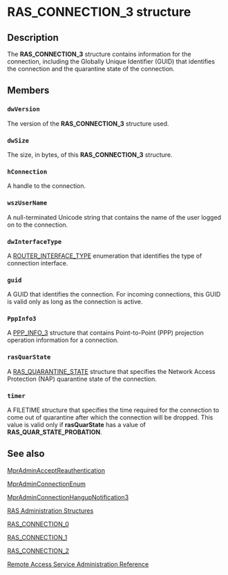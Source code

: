 # RAS_CONNECTION_3 structure

## Description

The
**RAS_CONNECTION_3** structure contains information for the connection, including the Globally Unique Identifier (GUID) that identifies the connection and the quarantine state of the connection.

## Members

### `dwVersion`

The version of the **RAS_CONNECTION_3** structure used.

### `dwSize`

The size, in bytes, of this **RAS_CONNECTION_3** structure.

### `hConnection`

A handle to the connection.

### `wszUserName`

A null-terminated Unicode string that contains the name of the user logged on to the connection.

### `dwInterfaceType`

A [ROUTER_INTERFACE_TYPE](https://learn.microsoft.com/windows/desktop/api/mprapi/ne-mprapi-router_interface_type) enumeration that identifies the type of connection interface.

### `guid`

A GUID that identifies the connection. For incoming connections, this GUID is valid only as long as the connection is active.

### `PppInfo3`

A
[PPP_INFO_3](https://learn.microsoft.com/windows/desktop/api/mprapi/ns-mprapi-ppp_info_3) structure that contains Point-to-Point (PPP) projection operation information for a connection.

### `rasQuarState`

A [RAS_QUARANTINE_STATE](https://learn.microsoft.com/windows/desktop/api/mprapi/ne-mprapi-ras_quarantine_state) structure that specifies the Network Access Protection (NAP) quarantine state of the connection.

### `timer`

A FILETIME structure that specifies the time required for the connection to come out of quarantine after which the connection will be dropped. This value is valid only if **rasQuarState** has a value of **RAS_QUAR_STATE_PROBATION**.

## See also

[MprAdminAcceptReauthentication](https://learn.microsoft.com/windows/desktop/api/mprapi/nf-mprapi-mpradminacceptreauthentication)

[MprAdminConnectionEnum](https://learn.microsoft.com/windows/desktop/api/mprapi/nf-mprapi-mpradminconnectionenum)

[MprAdminConnectionHangupNotification3](https://learn.microsoft.com/windows/desktop/api/mprapi/nf-mprapi-mpradminconnectionhangupnotification3)

[RAS Administration Structures](https://learn.microsoft.com/windows/desktop/RRAS/ras-administration-structures)

[RAS_CONNECTION_0](https://learn.microsoft.com/windows/desktop/api/mprapi/ns-mprapi-ras_connection_0)

[RAS_CONNECTION_1](https://learn.microsoft.com/windows/desktop/api/mprapi/ns-mprapi-ras_connection_1)

[RAS_CONNECTION_2](https://learn.microsoft.com/windows/desktop/api/mprapi/ns-mprapi-ras_connection_2)

[Remote Access Service Administration Reference](https://learn.microsoft.com/windows/desktop/RRAS/remote-access-service-administration-reference)